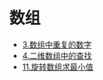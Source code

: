 # 数组
- [3.数组中重复的数字](./3_DuplicationInArray/ReadMe.md)
- [4.二维数组中的查找](./4_findNumberIn2DArray/ReadMe.md)
- [11.旋转数组求最小值](./11_MinNumberInRotatedArray/ReadMe.md)
